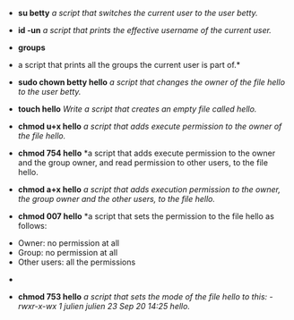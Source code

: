 * **su betty**
*a script that switches the current user to the user betty.*

* **id -un**
*a script that prints the effective username of the current user.*

* **groups**
* a script that prints all the groups the current user is part of.*

* **sudo chown betty hello**
*a script that changes the owner of the file hello to the user betty.*

* **touch hello**
*Write a script that creates an empty file called hello.*

* **chmod u+x hello**
*a script that adds execute permission to the owner of the file hello.*

* **chmod 754 hello**
*a script that adds execute permission to the owner and the group owner, and read permission to other users, to the file hello.

* **chmod a+x hello**
*a script that adds execution permission to the owner, the group owner and the other users, to the file hello.*

* **chmod 007 hello**
*a script that sets the permission to the file hello as follows:

- Owner: no permission at all
- Group: no permission at all
- Other users: all the permissions
*

* **chmod 753 hello**
*a script that sets the mode of the file hello to this: -rwxr-x-wx 1 julien julien 23 Sep 20 14:25 hello.*
